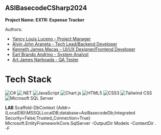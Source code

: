 ## ASIBasecodeCSharp2024

**Project Name: EXTR: Expense Tracker**

Authors: 
- [Yancy Louis Luceno - Project Manager](https://github.com/Laucs)
- [Alvin John Araneta - Tech Lead/Backend Developer](https://github.com/ajiwnl)
- [Kenneth James Macas - UI/UX Designer/Frontend Developer](https://github.com/soliken1)
- [Earl Brando Andrino - System Analyst](https://github.com/andrino25)
- [Art James Narboada - QA Tester](https://github.com/artnarboada)

# Tech Stack
![C#](https://img.shields.io/badge/c%23-%23239120.svg?style=for-the-badge&logo=csharp&logoColor=white) 
![.NET](https://img.shields.io/badge/.NET-5C2D91?style=for-the-badge&logo=.net&logoColor=white) 
![JavaScript](https://img.shields.io/badge/javascript-%23323330.svg?style=for-the-badge&logo=javascript&logoColor=%23F7DF1E) 
![Chart.js](https://img.shields.io/badge/chart.js-F5788D.svg?style=for-the-badge&logo=chart.js&logoColor=white) 
![HTML5](https://img.shields.io/badge/html5-%23E34F26.svg?style=for-the-badge&logo=html5&logoColor=white) 
![CSS3](https://img.shields.io/badge/css3-%231572B6.svg?style=for-the-badge&logo=css3&logoColor=white) 
![Tailwind CSS](https://img.shields.io/badge/tailwind%20css-%2338B2D8.svg?style=for-the-badge&logo=tailwindcss&logoColor=white) 
![Microsoft SQL Server](https://img.shields.io/badge/Microsoft%20SQL%20Server-CC2927?style=for-the-badge&logo=microsoft%20sql%20server&logoColor=white)


**LAB**
Scaffold-DbContext {Addr=(LocalDB)\\MSSQLLocalDB;database=AsiBasecodeDb;Integrated Security=False;Trusted_Connection=True} Microsoft.EntityFrameworkCore.SqlServer -OutputDir Models -ContextDir . -F
